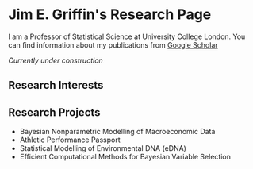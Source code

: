 # Jim E. Griffin's Research Page

I am a Professor of Statistical Science at University College London. You can find information about my publications from [Google Scholar](https://scholar.google.com/citations?hl=en&user=vPUFsJcAAAAJ)

*Currently under construction*

## Research Interests

## Research Projects
- Bayesian Nonparametric Modelling of Macroeconomic Data
- Athletic Performance Passport
- Statistical Modelling of Environmental DNA (eDNA)
- Efficient Computational Methods for Bayesian Variable Selection







